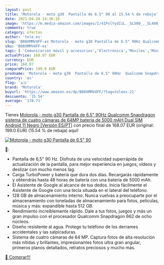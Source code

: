 ```yaml
---
layout: post
title: 'Motorola - moto g30  Pantalla de 6.5" 90 al 15.54 % de rebaja'
date: 2021-04-28 14:36:16
image: 'https://m.media-amazon.com/images/I/41PslYydIiL._SL500_._SL400_.jpg'
comments: true
category: ofertas
author: 'tole.es'
slug: 'B08XMMV4FF-es Motorola - moto g30 Pantalla de 6.5" 90Hz Qualcomm...'
sku: 'B08XMMV4FF-es'
tags: [ 'Comunicación móvil y accesorios','Electrónica','Móviles','Móviles y smartphones libres','android','motorola', ]
actualPrice: 168.07 EUR
currency: EUR
price: 168.07
comparePrice: 199.0 EUR
prodname: 'Motorola - moto g30  Pantalla de 6.5" 90Hz  Qualcomm Snapdragon  sistema de cuatro cámaras de 64MP  batería de 5000 mAH  Dual SIM  Android 11   Negro [Versión ES/PT]'
country: 'es'
flag: '🇪🇸'
brand: 'Motorola'
buyurl: 'https://www.amazon.es/dp/B08XMMV4FF/?tag=tolees-21'
descuento: '15.54'
average: '178.71'
---
```


Tienes [Motorola - moto g30  Pantalla de 6.5" 90Hz  Qualcomm Snapdragon  sistema de cuatro cámaras de 64MP  batería de 5000 mAH  Dual SIM  Android 11   Negro [Versión ES/PT]](https://www.amazon.es/dp/B08XMMV4FF/?tag=tolees-21) con precio final de  168.07 EUR (original: 199.0 EUR) (15.54 %  de rebaja) aqui!

[![Motorola - moto g30  Pantalla de 6.5" 90](https://m.media-amazon.com/images/I/41PslYydIiL._SL500_._SL400_.jpg)](https://www.amazon.es/dp/B08XMMV4FF/?tag=tolees-21)

🔎:

- Pantalla de 6,5" 90 Hz. Disfruta de una velocidad superrápida de actualización de la pantalla, para mejor experiencia en juegos, vídeos y deslizar con mucho menos lag.
- Carga TurboPower y batería que dura dos días. Recargarás rápidamente y obtendrás hasta 48 horas de batería con una batería de 5000 mAh.
- El Asistente de Google al alcance de tus dedos. Inicia fácilmente el Asistente de Google con una tecla situada en el lateral del teléfono.
- 128 GB de almacenamiento interno. Nunca vuelvas a preocuparte por el almacenamiento con toneladas de almacenamiento para fotos, películas, música y más: expandible hasta 512 GB.
- Rendimiento increíblemente rápido. Dale a tus fotos, juegos y más un gran impulso con el procesador Qualcomm Snapdragon 662 de ocho núcleos.
- Diseño resistente al agua. Protege tu teléfono de los derrames accidentales y las salpicaduras.
- Sistema de cuatro cámaras de 64 MP. Captura fotos de alta resolución más nítidas y brillantes, impresionantes fotos ultra gran angular, primeros planos detallados, retratos preciosos y mucho más.

[🛒 Comprar!!!](https://www.amazon.es/dp/B08XMMV4FF/?tag=tolees-21)
